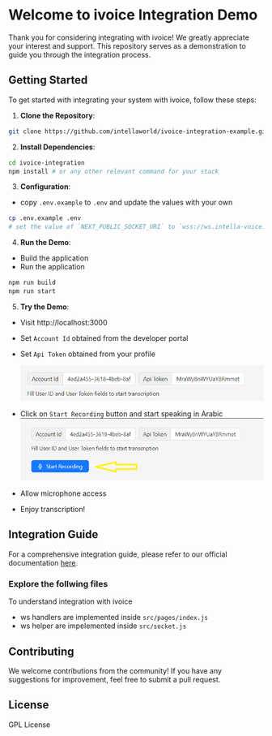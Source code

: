 # Welcome to ivoice Integration Demo

Thank you for considering integrating with ivoice! We greatly appreciate your interest and support. This repository serves as a demonstration to guide you through the integration process.

## Getting Started

To get started with integrating your system with ivoice, follow these steps:

1. **Clone the Repository**:

```bash
git clone https://github.com/intellaworld/ivoice-integration-example.git
```

2. **Install Dependencies**:

```bash
cd ivoice-integration
npm install # or any other relevant command for your stack
```

3. **Configuration**:

- copy `.env.example` to `.env` and update the values with your own

```bash
cp .env.example .env
# set the value of `NEXT_PUBLIC_SOCKET_URI` to `wss://ws.intella-voice.com`
```

4. **Run the Demo**:

- Build the application
- Run the application

```bash
npm run build
npm run start
```

5. **Try the Demo**:

- Visit http://localhost:3000
- Set `Account Id` obtained from the developer portal
- Set `Api Token` obtained from your profile

  ![Data](image.png)

- Click on `Start Recording` button and start speaking in Arabic
  ![Button](button.png)

- Allow microphone access

- Enjoy transcription!

## Integration Guide

For a comprehensive integration guide, please refer to our official documentation [here](https://drive.google.com/file/d/1MYFoXP4ym2_ZZba1Kll30Vmz0dverBlT/view?usp=sharing).

### Explore the follwing files

To understand integration with ivoice

- ws handlers are implemented inside `src/pages/index.js`
- ws helper are impelemented inside `src/socket.js`

<!-- ## Issues and Support

If you encounter any issues during the integration process or have any questions, please don't hesitate to reach out to our support team at [support@example.com](mailto:support@example.com). -->

## Contributing

We welcome contributions from the community! If you have any suggestions for improvement, feel free to submit a pull request.

## License

GPL License
